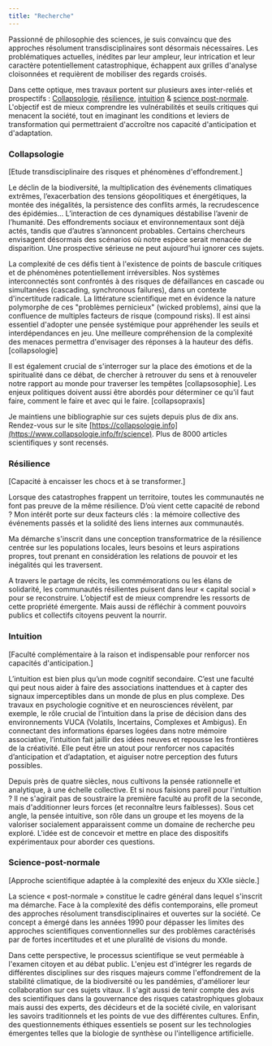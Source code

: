 ```yaml
---
title: "Recherche"
---
```

Passionné de philosophie des sciences, je suis convaincu que des approches résolument transdisciplinaires sont désormais nécessaires. Les problématiques actuelles, inédites par leur ampleur, leur intrication et leur caractère potentiellement catastrophique, échappent aux grilles d'analyse cloisonnées et requièrent de mobiliser des regards croisés.

Dans cette optique, mes travaux portent sur plusieurs axes inter-reliés et prospectifs :  [Collapsologie](#collapsologie), [résilience](#résilience), [intuition](#intuition) & [science post-normale](#science-post-normale). L'objectif est de mieux comprendre les vulnérabilités et seuils critiques qui menacent la société, tout en imaginant les conditions et leviers de transformation qui permettraient d'accroître nos capacité d'anticipation et d'adaptation.

### Collapsologie
[Etude transdisciplinaire des risques et phénomènes d'effondrement.]

Le déclin de la biodiversité, la multiplication des événements climatiques extrêmes, l’exacerbation des tensions géopolitiques et énergétiques, la montée des inégalités, la persistence des conflits armés, la recrudescence des épidémies... L’interaction de ces dynamiques déstabilise l’avenir de l’humanité. Des effondrements sociaux et environnementaux sont déjà actés, tandis que d’autres s’annoncent probables. Certains chercheurs envisagent désormais des scénarios où notre espèce serait menacée de disparition. Une prospective sérieuse ne peut aujourd'hui ignorer ces sujets.

La complexité de ces défis tient à l'existence de points de bascule critiques et de phénomènes potentiellement irréversibles. Nos systèmes interconnectés sont confrontés à des risques de défaillances en cascade ou simultanées (cascading, synchronous failures), dans un contexte d'incertitude radicale. La littérature scientifique met en évidence la nature polymorphe de ces "problèmes pernicieux" (wicked problems), ainsi que la confluence de multiples facteurs de risque (compound risks). Il est ainsi essentiel d'adopter une pensée systémique pour appréhender les seuils et interdépendances en jeu. Une meilleure compréhension de la complexité des menaces permettra d'envisager des réponses à la hauteur des défis. [collapsologie]

Il est également crucial de s'interroger sur la place des émotions et de la spiritualité dans ce débat, de chercher à retrouver du sens et à renouveler notre rapport au monde pour traverser les tempêtes [collapsosophie]. Les enjeux politiques doivent aussi être abordés pour déterminer ce qu'il faut faire, comment le faire et avec qui le faire. [collapsopraxis]

Je maintiens une bibliographie sur ces sujets depuis plus de dix ans. Rendez-vous sur le site [https://collapsologie.info](https://www.collapsologie.info/fr/science). Plus de 8000 articles scientifiques y sont recensés.

### Résilience
[Capacité à encaisser les chocs et à se transformer.]

Lorsque des catastrophes frappent un territoire, toutes les communautés ne font pas preuve de la même résilience. D’où vient cette capacité de rebond ? Mon intérêt porte sur deux facteurs clés : la mémoire collective des événements passés et la solidité des liens internes aux communautés.

Ma démarche s'inscrit dans une conception transformatrice de la résilience centrée sur les populations locales, leurs besoins et leurs aspirations propres, tout prenant en considération les relations de pouvoir et les inégalités qui les traversent.

A travers le partage de récits, les commémorations ou les élans de solidarité, les communautés résilientes puisent dans leur « capital social » pour se reconstruire. L’objectif est de mieux comprendre les ressorts de cette propriété émergente. Mais aussi de réfléchir à comment pouvoirs publics et collectifs citoyens peuvent la nourrir. 

### Intuition 
[Faculté complémentaire à la raison et indispensable pour renforcer nos capacités d'anticipation.]

L’intuition est bien plus qu’un mode cognitif secondaire. C’est une faculté qui peut nous aider à faire des associations inattendues et à capter des signaux imperceptibles dans un monde de plus en plus complexe. Des travaux en psychologie cognitive et en neurosciences révèlent, par exemple, le rôle crucial de l’intuition dans la prise de décision dans des environnements VUCA (Volatils, Incertains, Complexes et Ambigus). En connectant des informations éparses logées dans notre mémoire associative, l’intuition fait jaillir des idées neuves et repousse les frontières de la créativité. Elle peut être un atout pour renforcer nos capacités d’anticipation et d’adaptation, et aiguiser notre perception des futurs possibles.

Depuis près de quatre siècles, nous cultivons la pensée rationnelle et analytique, à une échelle collective. Et si nous faisions pareil pour l'intuition ? Il ne s'agirait pas de soustraire la première faculté au profit de la seconde, mais d'additionner leurs forces (et reconnaître leurs faiblesses). Sous cet angle, la pensée intuitive, son rôle dans un groupe et les moyens de la valoriser socialement apparaissent comme un domaine de recherche peu exploré. L'idée est de concevoir et mettre en place des dispositifs expérimentaux pour aborder ces questions.

### Science-post-normale
[Approche scientifique adaptée à la complexité des enjeux du XXIe siècle.]

La science « post-normale » constitue le cadre général dans lequel s'inscrit ma démarche. Face à la complexité des défis contemporains, elle promeut des approches résolument transdisciplinaires et ouvertes sur la société. Ce concept a émergé dans les années 1990 pour dépasser les limites des approches scientifiques conventionnelles sur des problèmes caractérisés par de fortes incertitudes et et une pluralité de visions du monde.

Dans cette perspective, le processus scientifique se veut perméable à l'examen citoyen et au débat public. L'enjeu est d'intégrer les regards de différentes disciplines sur des risques majeurs comme l'effondrement de la stabilité climatique, de la biodiversité ou les pandémies, d'améliorer leur collaboration sur ces sujets vitaux. Il s'agit aussi de tenir compte des avis des scientifiques dans la gouvernance des risques catastrophiques globaux mais aussi des experts, des décideurs et de la société civile, en valorisant les savoirs traditionnels et les points de vue des différentes cultures. Enfin, des questionnements éthiques essentiels se posent sur les technologies émergentes telles que la biologie de synthèse ou l'intelligence artificielle.